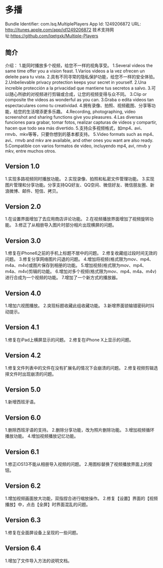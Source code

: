 #  多播
 Bundle Identifier: com.lsq.MultiplePlayers
 App Id: 1249206872
 URL: http://itunes.apple.com/app/id1249206872
 技术支持网址:https://github.com/lqetgxk/Multiple-Players
 
 ## 简介
  介绍：
 1.能同时播放多个视频，给您不一样的视角享受。
 1.Several videos the same time offer you a vision feast.
 1.Varios videos a la vez ofrecen un deleite para tu vista.
 2.具有不同寻常的隐私保护功能，给您不一样的安全体验。
 2.Unbelievable privacy protection keeps your secret in yourself.
 2.Una increíble protección a la privacidad que mantiene tus secretos a salvo.
 3.可以随心所欲的对视频进行剪辑或合成，让您的视频变得与众不同。
 3.Clip or composite the videos as wonderful as you can.
 3.Graba o edita videos tan espectaculares como tu creatividad.
 4.拥有录像、拍照、视频截图、分享等功能，给您的生活增添更多乐趣。
 4.Recording, photographing, video screenshot and sharing functions give you pleasures.
 4.Las diversas funciones para grabar, tomar fotos, realizar capturas de videos y compartir, hacen que todo sea más divertido.
 5.支持众多视频格式，如mp4､ avi、rmvb、mkv等等，只要你想到的基本都支持。
 5.Video formats such as mp4､ avi、rmvb and mkv are available, and other ones you want are also ready.
 5.Compatible con varios formatos de video, incluyendo mp4, avi, rmvb y mkv, entre muchos otros.
 
 ## Version 1.0
 1.实现多路视频同时播放功能。
 2.实现录像、拍照和私密文件管理功能。
 3.实现图片管理和分享功能。分享支持QQ好友、QQ空间、微信好友、微信朋友圈、新浪微博、邮件、短信、拷贝。
 
 ## Version 2.0
 1.在设置界面增加了去应用商店评论功能。
 2.在视频播放界面增加了视频旋转功能。
 3.修正了从相册导入图片时部分相片出现横屏的问题。
 
 ## Version 3.0
 1.修复在iPhone6之前的手机上标题不居中的问题。
 2.修复收藏组过段时间无效的问题。
 3.修复分享网络图片闪退的问题。
 4.增加将视频(格式限为mov、mp4､ m4a、m4v)或图片保存到相册的功能。
 5.增加视频(格式限为mov、mp4､ m4a、m4v)剪辑的功能。
 6.增加对多个视频(格式限为mov、mp4､ m4a、m4v)进行合成为一个视频的功能。
 7.增加了一个新方式的播放器。
 
 ## Version 4.0
 1.增加六视图播放。
 2.突现标题收藏此组收藏功能。
 3.新增界面锁输错密码时抖动提示。
 
 ## Version 4.1
 1.修复在iPad上横屏显示的问题。
 2.修复在iPhone X上显示的问题。
 
 ## Version 4.2
 1.修复文件列表中的文件在没有扩展名的情况下会崩溃的问题。
 2.修复视频剪辑选择文件时出现崩溃的问题。
 
 ## Version 5.0
 1.新增西班牙语。
 
 ## Version 6.0
 1.删除西班牙语的支持。
 2.删除分享功能，改为照片删除功能。
 3.增加视频循环播放功能。
 4.增加视频播放记忆功能。
 
 ## Version 6.1
 1.修正iOS13不能从相册导入视频的问题。
 2.用图标替换了视频播放界面上的按钮。
 
 ## Version 6.2
 1.增加视频画面放大功能，双指捏合进行缩放操作。
 2.修复【设置】界面的【视频播放】中，点击【全屏】时界面混乱的问题。
 
 ## Version 6.3
 1.修复在全面屏设备上呈现的一些问题。

 ## Version 6.4
 1.增加了文件导入方法的说明文档。
